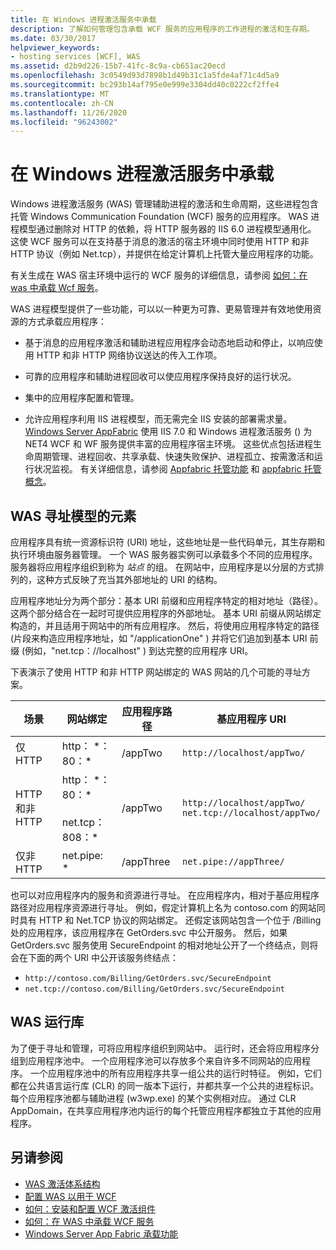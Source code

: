 ```yaml
---
title: 在 Windows 进程激活服务中承载
description: 了解如何管理包含承载 WCF 服务的应用程序的工作进程的激活和生存期。
ms.date: 03/30/2017
helpviewer_keywords:
- hosting services [WCF], WAS
ms.assetid: d2b9d226-15b7-41fc-8c9a-cb651ac20ecd
ms.openlocfilehash: 3c0549d93d7898b1d49b31c1a5fde4af71c4d5a9
ms.sourcegitcommit: bc293b14af795e0e999e3304dd40c0222cf2ffe4
ms.translationtype: MT
ms.contentlocale: zh-CN
ms.lasthandoff: 11/26/2020
ms.locfileid: "96243002"
---
```

# <a name="hosting-in-windows-process-activation-service"></a>在 Windows 进程激活服务中承载

Windows 进程激活服务 (WAS) 管理辅助进程的激活和生命周期，这些进程包含托管 Windows Communication Foundation (WCF) 服务的应用程序。 WAS 进程模型通过删除对 HTTP 的依赖，将 HTTP 服务器的 IIS 6.0 进程模型通用化。 这使 WCF 服务可以在支持基于消息的激活的宿主环境中同时使用 HTTP 和非 HTTP 协议（例如 Net.tcp），并提供在给定计算机上托管大量应用程序的功能。  
  
 有关生成在 WAS 宿主环境中运行的 WCF 服务的详细信息，请参阅 [如何：在 was 中承载 Wcf 服务](how-to-host-a-wcf-service-in-was.md)。  
  
 WAS 进程模型提供了一些功能，可以以一种更为可靠、更易管理并有效地使用资源的方式承载应用程序：  
  
- 基于消息的应用程序激活和辅助进程应用程序会动态地启动和停止，以响应使用 HTTP 和非 HTTP 网络协议送达的传入工作项。  
  
- 可靠的应用程序和辅助进程回收可以使应用程序保持良好的运行状况。  
  
- 集中的应用程序配置和管理。  
  
- 允许应用程序利用 IIS 进程模型，而无需完全 IIS 安装的部署需求量。  
[Windows Server AppFabric](/previous-versions/appfabric/ff384253(v=azure.10)) 使用 IIS 7.0 和 Windows 进程激活服务 () 为 NET4 WCF 和 WF 服务提供丰富的应用程序宿主环境。 这些优点包括进程生命周期管理、进程回收、共享承载、快速失败保护、进程孤立、按需激活和运行状况监视。 有关详细信息，请参阅 [Appfabric 托管功能](/previous-versions/appfabric/ee677189(v=azure.10)) 和 [appfabric 托管概念](/previous-versions/appfabric/ee677371(v=azure.10))。  
  
## <a name="elements-of-the-was-addressing-model"></a>WAS 寻址模型的元素  

 应用程序具有统一资源标识符 (URI) 地址，这些地址是一些代码单元，其生存期和执行环境由服务器管理。 一个 WAS 服务器实例可以承载多个不同的应用程序。 服务器将应用程序组织到称为 *站点* 的组。 在网站中，应用程序是以分层的方式排列的，这种方式反映了充当其外部地址的 URI 的结构。  
  
 应用程序地址分为两个部分：基本 URI 前缀和应用程序特定的相对地址（路径）。这两个部分结合在一起时可提供应用程序的外部地址。 基本 URI 前缀从网站绑定构造的，并且适用于网站中的所有应用程序。 然后，将使用应用程序特定的路径 (片段来构造应用程序地址，如 "/applicationOne" ) 并将它们追加到基本 URI 前缀 (例如，"net.tcp：//localhost" ) 到达完整的应用程序 URI。  
  
 下表演示了使用 HTTP 和非 HTTP 网站绑定的 WAS 网站的几个可能的寻址方案。  
  
|场景|网站绑定|应用程序路径|基应用程序 URI|  
|--------------|-------------------|----------------------|---------------------------|  
|仅 HTTP|http： *：80：\*|/appTwo|`http://localhost/appTwo/`|  
|HTTP 和非 HTTP|http： *：80：\*<br /><br /> net.tcp：808：\*|/appTwo|`http://localhost/appTwo/`<br />`net.tcp://localhost/appTwo/`|  
|仅非 HTTP|net.pipe: *|/appThree|`net.pipe://appThree/`|  
  
 也可以对应用程序内的服务和资源进行寻址。 在应用程序内，相对于基应用程序路径对应用程序资源进行寻址。 例如，假定计算机上名为 contoso.com 的网站同时具有 HTTP 和 Net.TCP 协议的网站绑定。 还假定该网站包含一个位于 /Billing 处的应用程序，该应用程序在 GetOrders.svc 中公开服务。 然后，如果 GetOrders.svc 服务使用 SecureEndpoint 的相对地址公开了一个终结点，则将会在下面的两个 URI 中公开该服务终结点：  
  
- `http://contoso.com/Billing/GetOrders.svc/SecureEndpoint`
- `net.tcp://contoso.com/Billing/GetOrders.svc/SecureEndpoint`
  
## <a name="the-was-runtime"></a>WAS 运行库  

 为了便于寻址和管理，可将应用程序组织到网站中。 运行时，还会将应用程序分组到应用程序池中。 一个应用程序池可以存放多个来自许多不同网站的应用程序。 一个应用程序池中的所有应用程序共享一组公共的运行时特征。 例如，它们都在公共语言运行库 (CLR) 的同一版本下运行，并都共享一个公共的进程标识。 每个应用程序池都与辅助进程 (w3wp.exe) 的某个实例相对应。 通过 CLR AppDomain，在共享应用程序池内运行的每个托管应用程序都独立于其他的应用程序。  
  
## <a name="see-also"></a>另请参阅

- [WAS 激活体系结构](was-activation-architecture.md)
- [配置 WAS 以用于 WCF](configuring-the-wpa--service-for-use-with-wcf.md)
- [如何：安装和配置 WCF 激活组件](how-to-install-and-configure-wcf-activation-components.md)
- [如何：在 WAS 中承载 WCF 服务](how-to-host-a-wcf-service-in-was.md)
- [Windows Server App Fabric 承载功能](/previous-versions/appfabric/ee677189(v=azure.10))
